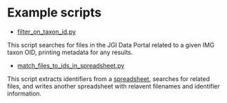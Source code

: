 # Example scripts

* [filter_on_taxon_id.py](https://github.com/kbase/dtspy/blob/example-scripts/docs/examples/filter_on_taxon_oid.py)

This script searches for files in the JGI Data Portal related to a given IMG
taxon OID, printing metadata for any results.

* [match_files_to_ids_in_spreadsheet.py](https://github.com/kbase/dtspy/blob/example-scripts/docs/examples/match_files_to_ids_in_spreadsheet.py)

This script extracts identifiers from a [spreadsheet](https://github.com/kbase/dtspy/blob/example-scripts/docs/examples/IMG.csv),
searches for related files, and writes another spreadsheet with relavent
filenames and identifier information.
